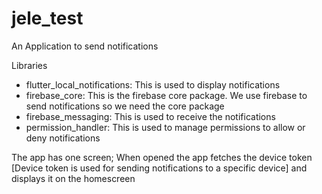 # jele_test

An Application to send notifications

Libraries

- flutter_local_notifications: This is used to display notifications
- firebase_core: This is the firebase core package. We use firebase to send
  notifications so we need the core package
- firebase_messaging: This is used to receive the notifications
- permission_handler: This is used to manage permissions to allow or deny
  notifications

The app has one screen; When opened the app fetches the device token [Device
token is used for sending notifications to a specific device] and displays it on
the homescreen
